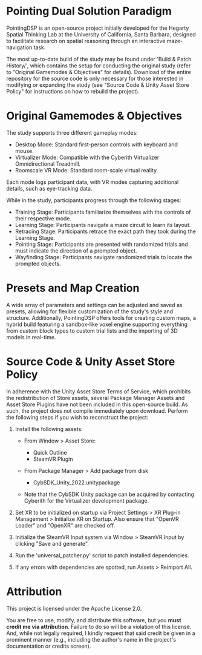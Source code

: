 # Pointing Dual Solution Paradigm
PointingDSP is an open-source project initially developed for the Hegarty Spatial Thinking Lab at the University of California, Santa Barbara, designed to facilitate research on spatial reasoning through an interactive maze-navigation task.

The most up-to-date build of the study may be found under 'Build & Patch History/', which contains the setup for conducting the original study (refer to "Original Gamemodes & Objectives" for details). Download of the entire repository for the source code is only necessary for those interested in modifying or expanding the study (see "Source Code & Unity Asset Store Policy" for instructions on how to rebuild the project).

# Original Gamemodes & Objectives
The study supports three different gameplay modes:
- Desktop Mode: Standard first-person controls with keyboard and mouse.
- Virtualizer Mode: Compatible with the Cyberith Virtualizer Omnidirectional Treadmill.
- Roomscale VR Mode: Standard room-scale virtual reality.

Each mode logs participant data, with VR modes capturing additional details, such as eye-tracking data. 

While in the study, participants progress through the following stages:
- Training Stage: Participants familiarize themselves with the controls of their respective mode.
- Learning Stage: Participants navigate a maze circuit to learn its layout.
- Retracing Stage: Participants retrace the exact path they took during the Learning Stage.
- Pointing Stage: Participants are presented with randomized trials and must indicate the direction of a prompted object.
- Wayfinding Stage: Participants navigate randomized trials to locate the prompted objects.

# Presets and Map Creation
A wide array of parameters and settings can be adjusted and saved as presets, allowing for flexible customization of the study's style and structure.
Additionally, PointingDSP offers tools for creating custom maps, a hybrid build featuring a sandbox-like voxel engine supporting everything from custom block types to custom trial lists and the importing of 3D models in real-time.

# Source Code & Unity Asset Store Policy
In adherence with the Unity Asset Store Terms of Service, which prohibits the redistribution of Store assets, several Package Manager Assets and Asset Store Plugins have not been included in this open-source build. As such, the project does not compile immediately upon download. Perform the following steps if you wish to reconstruct the project:

1) Install the following assets:
    - From Window > Asset Store:
        - Quick Outline
        - SteamVR Plugin

    - From Package Manager > Add package from disk
        - CybSDK_Unity_2022.unitypackage

    - Note that the CybSDK Unity package can be acquired by contacting Cyberith for the Virtualizer development package.

2) Set XR to be initialized on startup via Project Settings > XR Plug-in Management > Initialize XR on Startup. Also ensure that "OpenVR Loader" and "OpenXR" are checked off.

3) Initialize the SteamVR Input system via Window > SteamVR Input by clicking "Save and generate".

4) Run the 'universal_patcher.py' script to patch installed dependencies.

5) If any errors with dependencies are spotted, run Assets > Reimport All.

# Attribution
This project is licensed under the Apache License 2.0. 

You are free to use, modify, and distribute this software, but you **must credit me via attribution**. Failure to do so will be a violation of this license. 
And, while not legally required, I kindly request that said credit be given in a prominent manner (e.g., including the author's name in the project's documentation or credits screen).